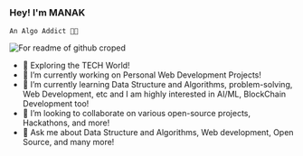    ### Hey! I'm MANAK 
    An Algo Addict 🧑‍💻
![For readme of github croped](https://github.com/Manak12/Manak12/assets/91841879/1166b4ea-468b-4f8f-ba62-b72daecc7e23)
- 🚀 Exploring the TECH World!
- 🔭 I’m currently working on Personal Web Development Projects!
- 🌱 I’m currently learning Data Structure and Algorithms, problem-solving, Web Development, etc and I am highly interested in AI/ML, BlockChain Development too!
- 👯 I’m looking to collaborate on various open-source projects, Hackathons, and more!
- 💬 Ask me about Data Structure and Algorithms, Web development, Open Source, and many more!



